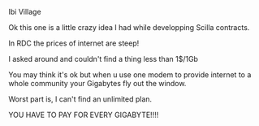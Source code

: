 Ibi Village

Ok this one is a little crazy idea I had while developping Scilla contracts.

In RDC the prices of internet are steep!

I asked around and couldn't find a thing less than 1$/1Gb

You may think it's ok but when u use one modem to provide internet to a whole community your Gigabytes fly out the window.

Worst part is, I can't find an unlimited plan.

YOU HAVE TO PAY FOR EVERY GIGABYTE!!!!
